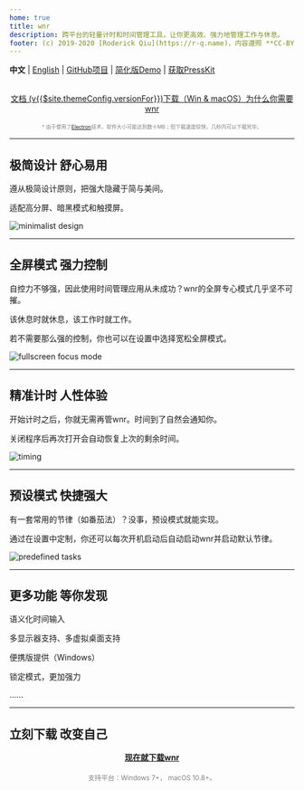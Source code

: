 ```yaml
---
home: true
title: wnr
description: 跨平台的轻量计时和时间管理工具，让你更高效、强力地管理工作与休息。
footer: (c) 2019-2020 [Roderick Qiu](https://r-q.name)，内容遵照 **CC-BY-4.0** 许可证共享 | [邮件联系](mailto:scrisqiu@hotmail.com)
---
```


**中文** | [English](../) | [GitHub项目](https://github.com/RoderickQiu/wnr) | [简化版Demo](https://wnr-jr.scris.top) | [获取PressKit](https://getwnr.com/presskit.zip)

<br />

<center><a href="./guide/1-basic-usage.html" class="btn btn--secondary">文档 (v{{$site.themeConfig.versionFor}})</a><a href="./download/links.html" class="btn btn--default">下载（Win & macOS）</a><a href="./why-wnr/yes-wnr.html" class="btn btn--third">为什么你需要wnr</a></center>

<br />

<center><span style="font-size:9px;color:grey;">* 由于使用了<a href="https://blog.csdn.net/sinat_36422236/article/details/84988291">Electron</a>技术，软件大小可能达到数十MB；但下载速度较快，几秒内可以下载完毕。</span></center>

------

## 极简设计 舒心易用

遵从极简设计原则，把强大隐藏于简与美间。

适配高分屏、暗黑模式和触摸屏。

![minimalist design](https://i.loli.net/2020/07/05/xViyCBsPJzdfE8h.png)

------

## 全屏模式 强力控制

自控力不够强，因此使用时间管理应用从未成功？wnr的全屏专心模式几乎坚不可摧。

该休息时就休息，该工作时就工作。

若不需要那么强的控制，你也可以在设置中选择宽松全屏模式。

![fullscreen focus mode](https://i.loli.net/2020/07/05/xcJwSQWdkmyfVIO.png)

------

## 精准计时 人性体验

开始计时之后，你就无需再管wnr。时间到了自然会通知你。

关闭程序后再次打开会自动恢复上次的剩余时间。

![timing](https://i.loli.net/2020/07/05/ojTmPqMF4GZp6AS.png)

------

## 预设模式 快捷强大

有一套常用的节律（如番茄法）？没事，预设模式就能实现。

通过在设置中定制，你还可以每次开机启动后自动启动wnr并启动默认节律。

![predefined tasks](https://i.loli.net/2020/07/05/shGVtKMFzB1JRQ2.png)

------

## 更多功能 等你发现

语义化时间输入

多显示器支持、多虚拟桌面支持

便携版提供（Windows）

锁定模式，更加强力

……

------

## 立刻下载 改变自己

<center><a href="./download/links.html" class="btn btn--default"><b>现在就下载wnr</b></a></center>

<br />

<center><span style="font-size: smaller; color: gray;">支持平台：Windows 7+， macOS 10.8+。</span></center>
